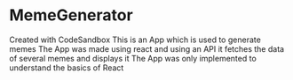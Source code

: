 # MemeGenerator
Created with CodeSandbox
This is an App which is used to generate memes
The App was made using react and using an API it fetches the data of several memes and displays it
The App was only implemented to understand the basics of React
